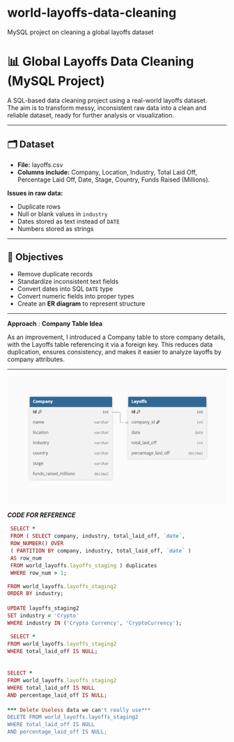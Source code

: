 # world-layoffs-data-cleaning
MySQL project on cleaning a global layoffs dataset
# 📊 Global Layoffs Data Cleaning (MySQL Project)

A SQL-based data cleaning project using a real-world layoffs dataset.  
The aim is to transform messy, inconsistent raw data into a clean and reliable dataset, ready for further analysis or visualization.  

---

## 🗂 Dataset
- **File:** layoffs.csv  
- **Columns include:** Company, Location, Industry, Total Laid Off, Percentage Laid Off, Date, Stage, Country, Funds Raised (Millions).  

**Issues in raw data:**
- Duplicate rows  
- Null or blank values in `industry`
- Dates stored as text instead of `DATE`  
- Numbers stored as strings  

---

## 🎯 Objectives
- Remove duplicate records  
- Standardize inconsistent text fields  
- Convert dates into SQL `DATE` type  
- Convert numeric fields into proper types  
- Create an **ER diagram** to represent structure  

---
**Approach** : **Company Table Idea**

As an improvement, I introduced a Company table to store company details, with the Layoffs table referencing it via a foreign key. This reduces data duplication, ensures consistency, and makes it easier to analyze layoffs by company attributes.



----

 ![**ER Diagram**](images/LAYOFFS.ER.png)







***CODE FOR REFERENCE***
```ruby
 SELECT * 
 FROM ( SELECT company, industry, total_laid_off, `date`, 
 ROW_NUMBER() OVER 
 ( PARTITION BY company, industry, total_laid_off, `date` ) 
 AS row_num 
 FROM world_layoffs.layoffs_staging ) duplicates 
 WHERE row_num > 1;  
 ```
 
```ruby
FROM world_layoffs.layoffs_staging2
ORDER BY industry;

UPDATE layoffs_staging2
SET industry = 'Crypto'
WHERE industry IN ('Crypto Currency', 'CryptoCurrency');
```
```ruby
 SELECT *
FROM world_layoffs.layoffs_staging2
WHERE total_laid_off IS NULL;


SELECT *
FROM world_layoffs.layoffs_staging2
WHERE total_laid_off IS NULL
AND percentage_laid_off IS NULL;

*** Delete Useless data we can't really use***
DELETE FROM world_layoffs.layoffs_staging2
WHERE total_laid_off IS NULL
AND percentage_laid_off IS NULL;
```
